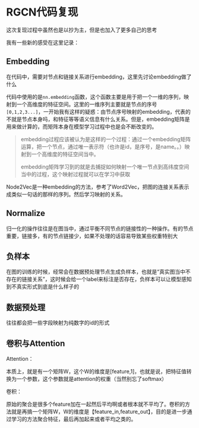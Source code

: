# RGCN代码复现

这次复现过程中虽然也是以抄为主，但是也加入了更多自己的思考

我有一些新的感受在这里记录：

## Embedding

在代码中，需要对节点和链接关系进行embedding，这里先讨论embedding做了什么

代码中使用的是`nn.embedding`函数，这个函数主要是用于把一个一维的序列，映射到一个高维度的特征空间。这里的一维序列主要就是节点的序号`[0,1,2,3...]`，一开始我有这样的疑惑：由节点序号映射的embedding，代表的不就是节点本身吗，和特征等等语义信息有什么关系。但是，embedding矩阵是用来做计算的，而矩阵本身在模型学习过程中也是会不断改变的。

>  embedding过程应该被认为是这样的一个过程：通过一个embedding矩阵运算，把一个节点，通过唯一表示符（也许是id，是序号，是name。。）映射到一个高维度的特征空间当中。
>
> embedding矩阵学习到的就是去捕捉如何映射一个唯一节点到高纬度空间当中的过程，这个映射过程就可以在学习中获取



Node2Vec是一种embedding的方法，参考了Word2Vec，把图的连接关系表示成类似一句话的那样的序列。然后学习映射的关系。

## Normalize

归一化的操作往往是在图当中，通过平衡不同节点的链接性的一种操作。有的节点重要，链接多，有的节点链接少，如果不处理的话容易导致某些权重特别大

## 负样本

在图的训练的时候，经常会在数据预处理节点生成负样本，也就是“真实图当中不存在的链接关系”，这时候会给一个label来标注是否存在，负样本可以让模型感知到不真实形式到底是什么样子的

## 数据预处理

往往都会把一些字段映射为纯数字的id的形式



## 卷积与Attention

Attention：

本质上，就是有一个矩阵W，这个W的维度是[feature,1]，也就是说，把特征值转换为一个参数，这个参数就是attention的权重（当然别忘了softmax）

卷积：

原始的聚合是很多个feature加在一起然后平均啊或者根本就不平均了。卷积的方法就是再搞一个矩阵W，W的维度是【feature_in,feature_out】，目的是进一步通过学习的方法聚合特征，最后再加起来或者平均之类的。


